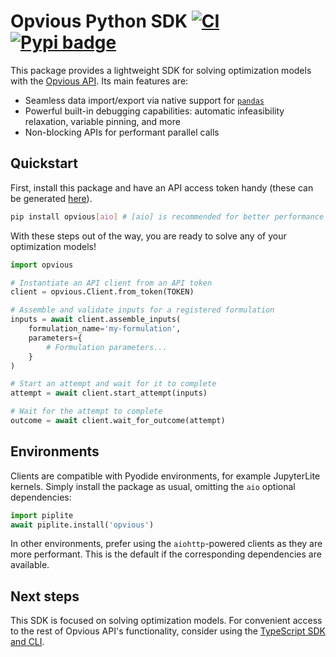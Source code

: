 # Opvious Python SDK  [![CI](https://github.com/opvious/sdk.py/actions/workflows/ci.yml/badge.svg)](https://github.com/opvious/sdk.py/actions/workflows/ci.yml) [![Pypi badge](https://badge.fury.io/py/opvious.svg)](https://pypi.python.org/pypi/opvious/)

This package provides a lightweight SDK for solving optimization models with the
[Opvious API][api]. Its main features are:

+ Seamless data import/export via native support for [`pandas`][pandas]
+ Powerful built-in debugging capabilities: automatic infeasibility relaxation,
  variable pinning, and more
+ Non-blocking APIs for performant parallel calls


## Quickstart

First, install this package and have an API access token handy (these can be
generated [here][token]).

```sh
pip install opvious[aio] # [aio] is recommended for better performance
```

With these steps out of the way, you are ready to solve any of your optimization
models!

```python
import opvious

# Instantiate an API client from an API token
client = opvious.Client.from_token(TOKEN)

# Assemble and validate inputs for a registered formulation
inputs = await client.assemble_inputs(
    formulation_name='my-formulation',
    parameters={
        # Formulation parameters...
    }
)

# Start an attempt and wait for it to complete
attempt = await client.start_attempt(inputs)

# Wait for the attempt to complete
outcome = await client.wait_for_outcome(attempt)
```


## Environments

Clients are compatible with Pyodide environments, for example JupyterLite
kernels. Simply install the package as usual, omitting the `aio` optional
dependencies:

```python
import piplite
await piplite.install('opvious')
```

In other environments, prefer using the `aiohttp`-powered clients as they are
more performant. This is the default if the corresponding dependencies are
available.


## Next steps

This SDK is focused on solving optimization models. For convenient access to the
rest of Opvious API's functionality, consider using the [TypeScript SDK and
CLI][cli].


[api]: https://www.opvious.io
[cli]: https://www.opvious.io/sdk.ts
[token]: https://hub.opvious.io/authorizations
[pandas]: https://pandas.pydata.org
